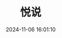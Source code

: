 ---
title: 悦说
date: 2024-11-06 16:01:10
type: 'saysay'
top_background: /img/saysay/汽车.png
top_img: false
comments: false
aside: false
---
